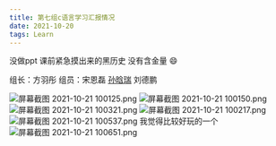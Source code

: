 ```yaml
---
title: 第七组c语言学习汇报情况
date: 2021-10-20
tags: Learn
---
```

没做ppt 课前紧急摸出来的黑历史 没有含金量 :smile:

组长：方羽彤
组员：宋恩磊 
[孙晗瑞](https://fourv.cn/)
 刘德鹏
 
![屏幕截图 2021-10-21 100125.png](https://i.loli.net/2021/10/21/oRJCBrEk3bPUy6S.png)
![屏幕截图 2021-10-21 100150.png](https://i.loli.net/2021/10/21/ujRAE43Ns5gKJM8.png)
![屏幕截图 2021-10-21 100321.png](https://i.loli.net/2021/10/21/y7qLWEptlOxnIvX.png)
![屏幕截图 2021-10-21 100217.png](https://i.loli.net/2021/10/21/xo5yrw7bABQqifJ.png)
![屏幕截图 2021-10-21 100537.png](https://i.loli.net/2021/10/21/seSI3htplQ5gBnJ.png)
我觉得比较好玩的一个
![屏幕截图 2021-10-21 100651.png](https://i.loli.net/2021/10/21/GcahFj48P7QD6pL.png)

